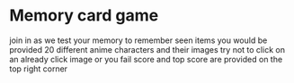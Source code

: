 # Memory card game
join in as we test your memory to remember seen items 
you would be provided 20 different anime characters and their images
try not to click on an already click image or you fail 
score and top score are provided on the top right corner 
